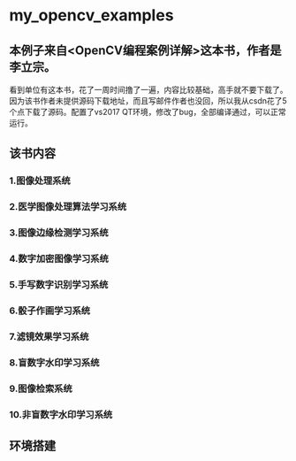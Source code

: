 # my_opencv_examples
## 本例子来自<OpenCV编程案例详解>这本书，作者是李立宗。
   看到单位有这本书，花了一周时间撸了一遍，内容比较基础，高手就不要下载了。因为该书作者未提供源码下载地址，而且写邮件作者也没回，所以我从csdn花了5个点下载了源码。配置了vs2017 QT环境，修改了bug，全部编译通过，可以正常运行。
   
## 该书内容
   ### 1.图像处理系统
   ### 2.医学图像处理算法学习系统
   ### 3.图像边缘检测学习系统
   ### 4.数字加密图像学习系统
   ### 5.手写数字识别学习系统
   ### 6.骰子作画学习系统
   ### 7.滤镜效果学习系统
   ### 8.盲数字水印学习系统
   ### 9.图像检索系统
   ### 10.非盲数字水印学习系统

## 环境搭建
   
